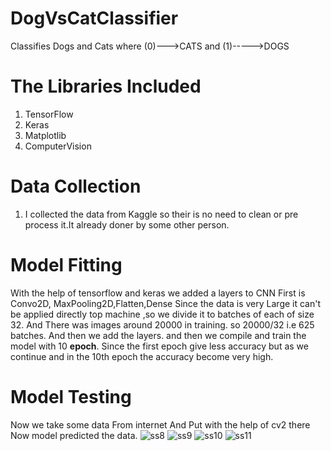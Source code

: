 
# DogVsCatClassifier
Classifies Dogs and Cats where (0)--->CATS  and (1)----->DOGS
# The Libraries Included
1. TensorFlow
2. Keras
3. Matplotlib
4. ComputerVision
# Data Collection
1. I collected the data from Kaggle so their is no need to clean or pre process it.It already doner by some other person.
# Model Fitting
With the help of tensorflow and keras we added a layers to CNN First is Convo2D, MaxPooling2D,Flatten,Dense
Since the data is very Large it can't be applied directly top machine ,so we divide it to batches of each of size 32.
And There was images around 20000 in training. so 20000/32 i.e 625 batches.
And then we add the layers.
and then we compile and train the model with 10 **epoch**. Since the first epoch give  less accuracy but as we continue and in the 10th epoch the accuracy become very high.
# Model Testing
Now we take some data From internet And Put with the help of cv2 there
Now model predicted the data.
![ss8](https://github.com/deepakgwalani1999/DogVsCatClassifier/assets/47658896/a124ed80-362e-4b0d-a040-c71a7ea01476)
![ss9](https://github.com/deepakgwalani1999/DogVsCatClassifier/assets/47658896/3a6f86bd-b803-443d-b619-573b498398e6)
![ss10](https://github.com/deepakgwalani1999/DogVsCatClassifier/assets/47658896/f2345ee7-78e6-43b5-8ec9-c9838361bdb1)
![ss11](https://github.com/deepakgwalani1999/DogVsCatClassifier/assets/47658896/3ea09aea-74ab-42a2-b29b-c5b2108f733f)




